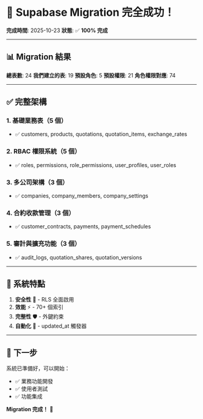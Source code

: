 # 🎉 Supabase Migration 完全成功！

**完成時間**: 2025-10-23
**狀態**: ✅ **100% 完成**

---

## 📊 Migration 結果

**總表數**: 24
**我們建立的表**: 19
**預設角色**: 5
**預設權限**: 21
**角色權限對應**: 74

---

## ✅ 完整架構

### 1. 基礎業務表（5 個）
- ✅ customers, products, quotations, quotation_items, exchange_rates

### 2. RBAC 權限系統（5 個）
- ✅ roles, permissions, role_permissions, user_profiles, user_roles

### 3. 多公司架構（3 個）
- ✅ companies, company_members, company_settings

### 4. 合約收款管理（3 個）
- ✅ customer_contracts, payments, payment_schedules

### 5. 審計與擴充功能（3 個）
- ✅ audit_logs, quotation_shares, quotation_versions

---

## 🎯 系統特點

1. **安全性** 🔐 - RLS 全面啟用
2. **效能** ⚡ - 70+ 個索引
3. **完整性** 🛡️ - 外鍵約束
4. **自動化** 🤖 - updated_at 觸發器

---

## 🚀 下一步

系統已準備好，可以開始：
- ✅ 業務功能開發
- ✅ 使用者測試
- ✅ 功能集成

**Migration 完成！** 🎉
